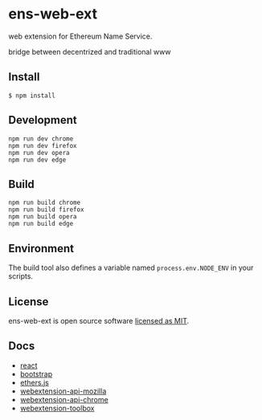 # ens-web-ext

web extension for Ethereum Name Service.

bridge between decentrized and traditional www

## Install

	$ npm install

## Development

    npm run dev chrome
    npm run dev firefox
    npm run dev opera
    npm run dev edge

## Build

    npm run build chrome
    npm run build firefox
    npm run build opera
    npm run build edge

## Environment

The build tool also defines a variable named `process.env.NODE_ENV` in your scripts. 



## License

ens-web-ext is  open source software [licensed as MIT](https://opensource.org/licenses/MIT).


## Docs
* [react](https://github.com/facebook/react)
* [bootstrap](https://github.com/twbs/bootstrap)
* [ethers.js](https://github.com/ethers-io/ethers.js)
* [webextension-api-mozilla](https://developer.mozilla.org/en-US/docs/Mozilla/Add-ons/WebExtensions/API)
* [webextension-api-chrome](https://developer.chrome.com/extensions/api_index)
* [webextension-toolbox](https://github.com/HaNdTriX/webextension-toolbox)

